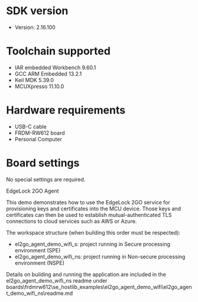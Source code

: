 
SDK version
===========
- Version: 2.16.100

Toolchain supported
===================
- IAR embedded Workbench  9.60.1
- GCC ARM Embedded  13.2.1
- Keil MDK  5.39.0
- MCUXpresso  11.10.0

Hardware requirements
=====================
- USB-C cable
- FRDM-RW612 board
- Personal Computer

Board settings
==============
No special settings are required.

EdgeLock 2GO Agent

This demo demonstrates how to use the EdgeLock 2GO service for provisioning keys and certificates into the MCU device.
Those keys and certificates can then be used to establish mutual-authenticated TLS connections to cloud services such as AWS or Azure.

The workspace structure (when building this order must be respected):
- el2go_agent_demo_wifi_s: project running in Secure processing environment (SPE)
- el2go_agent_demo_wifi_ns: project running in Non-secure processing environment (NSPE)

Details on building and running the application are included in the el2go_agent_demo_wifi_ns readme under
boards\frdmrw612\se_hostlib_examples\el2go_agent_demo_wifi\el2go_agent_demo_wifi_ns\readme.md
